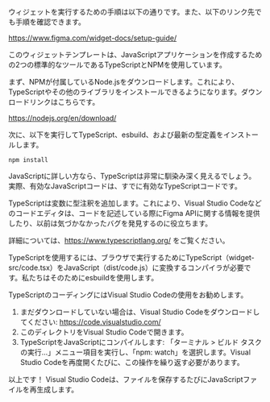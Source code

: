 ウィジェットを実行するための手順は以下の通りです。また、以下のリンク先でも手順を確認できます。

https://www.figma.com/widget-docs/setup-guide/

このウィジェットテンプレートは、JavaScriptアプリケーションを作成するための2つの標準的なツールであるTypeScriptとNPMを使用しています。

まず、NPMが付属しているNode.jsをダウンロードします。これにより、TypeScriptやその他のライブラリをインストールできるようになります。ダウンロードリンクはこちらです。

https://nodejs.org/en/download/

次に、以下を実行してTypeScript、esbuild、および最新の型定義をインストールします。

```
npm install
```

JavaScriptに詳しい方なら、TypeScriptは非常に馴染み深く見えるでしょう。実際、有効なJavaScriptコードは、すでに有効なTypeScriptコードです。

TypeScriptは変数に型注釈を追加します。これにより、Visual Studio Codeなどのコードエディタは、コードを記述している際にFigma APIに関する情報を提供したり、以前は気づかなかったバグを発見するのに役立ちます。

詳細については、https://www.typescriptlang.org/ をご覧ください。

TypeScriptを使用するには、ブラウザで実行するためにTypeScript（widget-src/code.tsx）をJavaScript（dist/code.js）に変換するコンパイラが必要です。私たちはそのためにesbuildを使用します。

TypeScriptのコーディングにはVisual Studio Codeの使用をお勧めします。

1.  まだダウンロードしていない場合は、Visual Studio Codeをダウンロードしてください: https://code.visualstudio.com/
2.  このディレクトリをVisual Studio Codeで開きます。
3.  TypeScriptをJavaScriptにコンパイルします: 「ターミナル > ビルド タスクの実行...」メニュー項目を実行し、「npm: watch」を選択します。Visual Studio Codeを再度開くたびに、この操作を繰り返す必要があります。

以上です！ Visual Studio Codeは、ファイルを保存するたびにJavaScriptファイルを再生成します。